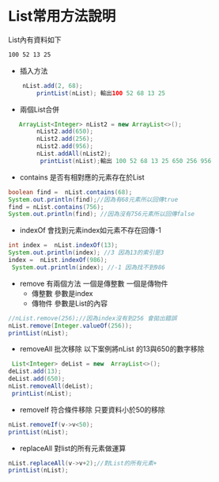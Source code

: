# List常用方法說明
List內有資料如下
```txt
100 52 13 25 
```
+ 插入方法 
```java
    nList.add(2, 68);
	    printList(nList); 輸出100 52 68 13 25 
```
+ 兩個List合併
```java
   ArrayList<Integer> nList2 = new ArrayList<>();
	    nList2.add(650);
	    nList2.add(256);
	    nList2.add(956);
	    nList.addAll(nList2);
	     printList(nList);輸出 100 52 68 13 25 650 256 956 
```
+ contains 是否有相對應的元素存在於List
```java
boolean find =  nList.contains(68);
System.out.println(find);//因為有68元素所以回傳true
find = nList.contains(756);
System.out.println(find); //因為沒有756元素所以回傳false
```
+ indexOf 會找到元素index如元素不存在回傳-1
```java
int index =  nList.indexOf(13);
System.out.println(index); //3 因為13的索引是3
index =  nList.indexOf(986);
 System.out.println(index); //-1 因為找不到986
```
+ remove 有兩個方法 一個是傳整數 一個是傳物件
  + 傳整數 參數是index
  + 傳物件 參數是List的內容
```java
//nList.remove(256);//因為index沒有到256 會拋出錯誤
nList.remove(Integer.valueOf(256));
printList(nList);
```
+ removeAll 批次移除 以下案例將nList 的13與650的數字移除
```java
 List<Integer> deList = new  ArrayList<>();
deList.add(13);
deList.add(650);
nList.removeAll(deList);
 printList(nList);
```
+ removeIf 符合條件移除 只要資料小於50的移除
```java
nList.removeIf(v->v<50);
printList(nList);
```
+ replaceAll 對list的所有元素做運算
```java
nList.replaceAll(v->v+2);//對List的所有元素+
printList(nList);
```	       


